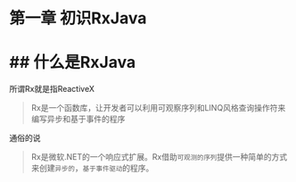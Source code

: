 # 第一章 初识RxJava

# \#\# 什么是RxJava

所谓Rx就是指ReactiveX

> Rx是一个函数库，让开发者可以利用可观察序列和LINQ风格查询操作符来编写异步和基于事件的程序

通俗的说

> Rx是微软.NET的一个响应式扩展。Rx借助`可观测的序列`提供一种简单的方式来创建`异步的`，`基于事件驱动`的程序。



